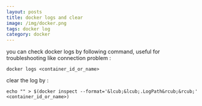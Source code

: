 ```yaml
---
layout: posts
title: docker logs and clear
image: /img/docker.png
tags: docker log
category: docker
---
```


you can check docker logs by following command, useful for troubleshooting like connection problem :

```
docker logs <container_id_or_name>
```

clear the log by :

```
echo "" > $(docker inspect --format='&lcub;&lcub;.LogPath&rcub;&rcub;' <container_id_or_name>)
```
